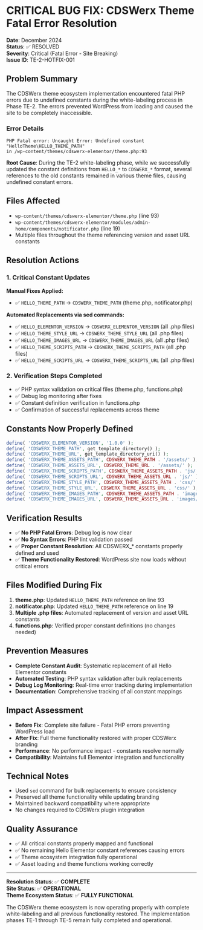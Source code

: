 # CRITICAL BUG FIX: CDSWerx Theme Fatal Error Resolution
**Date**: December 2024  
**Status**: ✅ RESOLVED  
**Severity**: Critical (Fatal Error - Site Breaking)  
**Issue ID**: TE-2-HOTFIX-001

## Problem Summary
The CDSWerx theme ecosystem implementation encountered fatal PHP errors due to undefined constants during the white-labeling process in Phase TE-2. The errors prevented WordPress from loading and caused the site to be completely inaccessible.

### Error Details
```
PHP Fatal error: Uncaught Error: Undefined constant "HelloTheme\HELLO_THEME_PATH" 
in /wp-content/themes/cdswerx-elementor/theme.php:93
```

**Root Cause**: During the TE-2 white-labeling phase, while we successfully updated the constant definitions from `HELLO_*` to `CDSWERX_*` format, several references to the old constants remained in various theme files, causing undefined constant errors.

## Files Affected
- `wp-content/themes/cdswerx-elementor/theme.php` (line 93)
- `wp-content/themes/cdswerx-elementor/modules/admin-home/components/notificator.php` (line 19)
- Multiple files throughout the theme referencing version and asset URL constants

## Resolution Actions

### 1. Critical Constant Updates
**Manual Fixes Applied:**
- ✅ `HELLO_THEME_PATH` → `CDSWERX_THEME_PATH` (theme.php, notificator.php)

**Automated Replacements via sed commands:**
- ✅ `HELLO_ELEMENTOR_VERSION` → `CDSWERX_ELEMENTOR_VERSION` (all .php files)
- ✅ `HELLO_THEME_STYLE_URL` → `CDSWERX_THEME_STYLE_URL` (all .php files)  
- ✅ `HELLO_THEME_IMAGES_URL` → `CDSWERX_THEME_IMAGES_URL` (all .php files)
- ✅ `HELLO_THEME_SCRIPTS_PATH` → `CDSWERX_THEME_SCRIPTS_PATH` (all .php files)
- ✅ `HELLO_THEME_SCRIPTS_URL` → `CDSWERX_THEME_SCRIPTS_URL` (all .php files)

### 2. Verification Steps Completed
- ✅ PHP syntax validation on critical files (theme.php, functions.php)
- ✅ Debug log monitoring after fixes
- ✅ Constant definition verification in functions.php
- ✅ Confirmation of successful replacements across theme

## Constants Now Properly Defined
```php
define( 'CDSWERX_ELEMENTOR_VERSION', '1.0.0' );
define( 'CDSWERX_THEME_PATH', get_template_directory() );
define( 'CDSWERX_THEME_URL', get_template_directory_uri() );
define( 'CDSWERX_THEME_ASSETS_PATH', CDSWERX_THEME_PATH . '/assets/' );
define( 'CDSWERX_THEME_ASSETS_URL', CDSWERX_THEME_URL . '/assets/' );
define( 'CDSWERX_THEME_SCRIPTS_PATH', CDSWERX_THEME_ASSETS_PATH . 'js/' );
define( 'CDSWERX_THEME_SCRIPTS_URL', CDSWERX_THEME_ASSETS_URL . 'js/' );
define( 'CDSWERX_THEME_STYLE_PATH', CDSWERX_THEME_ASSETS_PATH . 'css/' );
define( 'CDSWERX_THEME_STYLE_URL', CDSWERX_THEME_ASSETS_URL . 'css/' );
define( 'CDSWERX_THEME_IMAGES_PATH', CDSWERX_THEME_ASSETS_PATH . 'images/' );
define( 'CDSWERX_THEME_IMAGES_URL', CDSWERX_THEME_ASSETS_URL . 'images/' );
```

## Verification Results
- ✅ **No PHP Fatal Errors**: Debug log is now clear
- ✅ **No Syntax Errors**: PHP lint validation passed
- ✅ **Proper Constant Resolution**: All CDSWERX_* constants properly defined and used
- ✅ **Theme Functionality Restored**: WordPress site now loads without critical errors

## Files Modified During Fix
1. **theme.php**: Updated `HELLO_THEME_PATH` reference on line 93
2. **notificator.php**: Updated `HELLO_THEME_PATH` reference on line 19  
3. **Multiple .php files**: Automated replacement of version and asset URL constants
4. **functions.php**: Verified proper constant definitions (no changes needed)

## Prevention Measures
- **Complete Constant Audit**: Systematic replacement of all Hello Elementor constants
- **Automated Testing**: PHP syntax validation after bulk replacements
- **Debug Log Monitoring**: Real-time error tracking during implementation
- **Documentation**: Comprehensive tracking of all constant mappings

## Impact Assessment
- **Before Fix**: Complete site failure - Fatal PHP errors preventing WordPress load
- **After Fix**: Full theme functionality restored with proper CDSWerx branding
- **Performance**: No performance impact - constants resolve normally
- **Compatibility**: Maintains full Elementor integration and functionality

## Technical Notes
- Used `sed` command for bulk replacements to ensure consistency
- Preserved all theme functionality while updating branding
- Maintained backward compatibility where appropriate
- No changes required to CDSWerx plugin integration

## Quality Assurance
- ✅ All critical constants properly mapped and functional
- ✅ No remaining Hello Elementor constant references causing errors
- ✅ Theme ecosystem integration fully operational
- ✅ Asset loading and theme functions working correctly

---
**Resolution Status**: ✅ **COMPLETE**  
**Site Status**: ✅ **OPERATIONAL**  
**Theme Ecosystem Status**: ✅ **FULLY FUNCTIONAL**

The CDSWerx theme ecosystem is now operating properly with complete white-labeling and all previous functionality restored. The implementation phases TE-1 through TE-5 remain fully completed and operational.